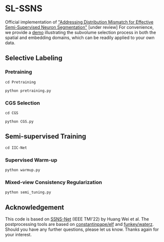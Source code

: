 # SL-SSNS
Official implementation of ["Addressing Distribution Mismatch for Effective Semi-Supervised Neuron Segmentation"](https://www.biorxiv.org/content/10.1101/2024.05.26.595303v1) [under review]
For convenience, we provide a [demo](https://colab.research.google.com/drive/1vPYYeaycpdQjDiu_TQD4LqQbjezf40yc#scrollTo=zy73yxP8xp2F) illustrating the subvolume selection process in both the spatial and embedding domains, which can be readily applied to your own data.
## Selective Labeling
### Pretraining
```
cd Pretraining
```
```
python pretraining.py
```
### CGS Selection
```
cd CGS
```
```
python CGS.py
```
## Semi-supervised Training
```
cd IIC-Net
```
### Supervised Warm-up
```
python warmup.py
```
### Mixed-view Consistency Regularization
```
python semi_tuning.py
```
## Acknowledgement
This code is based on [SSNS-Net](https://github.com/weih527/SSNS-Net) (IEEE TMI'22) by Huang Wei et al. The postprocessing tools are based on [constantinpape/elf](https://github.com/constantinpape/elf) and [funkey/waterz](https://github.com/funkey/waterz). Should you have any further questions, please let us know. Thanks again for your interest.
